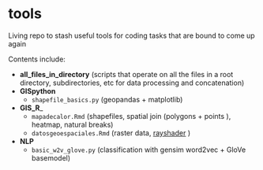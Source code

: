 # tools
Living repo to stash useful tools for coding tasks that are bound to come up again

Contents include:
* __all_files_in_directory__ (scripts that operate on all the files in a root directory, subdirectories, etc for data processing and concatenation)
* __GISpython__
    * `shapefile_basics.py`  (geopandas + matplotlib)
* __GIS_R___
    * `mapadecalor.Rmd`  (shapefiles, spatial join (polygons + points ), heatmap, natural breaks)
    * `datosgeoespaciales.Rmd`  (raster data, [rayshader](https://www.rayshader.com/) )
* __NLP__
    * `basic_w2v_glove.py`  (classification with gensim word2vec + GloVe basemodel)
